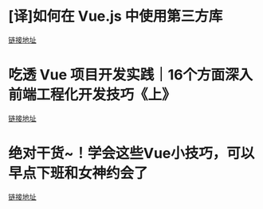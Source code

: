 # [译]如何在 Vue.js 中使用第三方库
[链接地址](https://github.com/dwqs/blog/issues/51)

# 吃透 Vue 项目开发实践｜16个方面深入前端工程化开发技巧《上》
[链接地址](https://juejin.im/post/5e0202fc6fb9a0165721e39a)

# 绝对干货~！学会这些Vue小技巧，可以早点下班和女神约会了
[链接地址](https://juejin.im/post/5eddbaee5188254344768fdc)